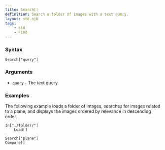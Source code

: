 ```yaml
---
title: Search[]
definition: Search a folder of images with a text query.
layout: std.njk
tags:
    - std
    - Find
---
```


### Syntax

```
Search["query"]
```

### Arguments

- `query` - The text query.

### Examples

The following example loads a folder of images, searches for images related to a plane, and displays the images ordered by relevance in descending order.

```
In["./folder/"]
    Load[]

Search["plane"]
Compare[]
```